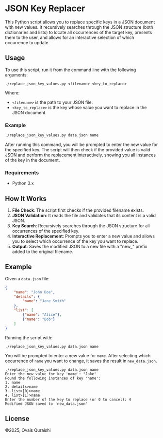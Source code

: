 # JSON Key Replacer

This Python script allows you to replace specific keys in a JSON document with new values. It recursively searches through the JSON structure (both dictionaries and lists) to locate all occurrences of the target key, presents them to the user, and allows for an interactive selection of which occurrence to update.

## Usage

To use this script, run it from the command line with the following arguments:

```
./replace_json_key_values.py <filename> <key_to_replace>
```

Where:
- `<filename>` is the path to your JSON file.
- `<key_to_replace>` is the key whose value you want to replace in the JSON document.

### Example

```sh
./replace_json_key_values.py data.json name
```

After running this command, you will be prompted to enter the new value for the specified key. The script will then check if the provided value is valid JSON and perform the replacement interactively, showing you all instances of the key in the document.

### Requirements

- Python 3.x

## How It Works

1. **File Check**: The script first checks if the provided filename exists.
2. **JSON Validation**: It reads the file and validates that its content is a valid JSON.
3. **Key Search**: Recursively searches through the JSON structure for all occurrences of the specified key.
4. **Interactive Replacement**: Prompts you to enter a new value and allows you to select which occurrence of the key you want to replace.
5. **Output**: Saves the modified JSON to a new file with a "new_" prefix added to the original filename.

## Example

Given a `data.json` file:

```json
{
    "name": "John Doe",
    "details": {
        "name": "Jane Smith"
    },
    "list": [
        {"name": "Alice"},
        {"name": "Bob"}
    ]
}
```

Running the script with:

```
./replace_json_key_values.py data.json name
```

You will be prompted to enter a new value for `name`. After selecting which occurrence of `name` you want to change, it saves the result in `new_data.json`.

```
./replace_json_key_values.py data.json name
Enter the new value for key 'name': "Jake"
Found the following instances of key 'name':
1. name
2. details>name
3. list>[0]>name
4. list>[1]>name
Enter the number of the key to replace (or 0 to cancel): 4
Modified JSON saved to 'new_data.json'
```
## License

©2025, Ovais Quraishi
